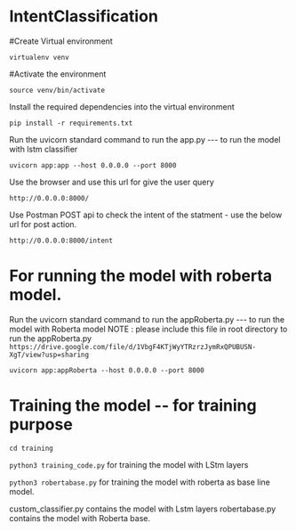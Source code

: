 # IntentClassification

#Create Virtual environment

```virtualenv venv```

#Activate the environment

```source venv/bin/activate```

Install the required dependencies into the virtual environment

```pip install -r requirements.txt```

Run the uvicorn standard command to run the app.py --- to run the model with lstm classifier

```uvicorn app:app --host 0.0.0.0 --port 8000```  

Use the browser and use this url for give the user query

```http://0.0.0.0:8000/```

Use Postman POST api to check the intent of the statment -  use the below url for post action.

```http://0.0.0.0:8000/intent```


# For running the model with roberta model.

Run the uvicorn standard command to run the appRoberta.py --- to run the model with Roberta model   NOTE : please include this file in root directory to run the appRoberta.py ```https://drive.google.com/file/d/1VbgF4KTjWyYTRzrzJymRxQPUBUSN-XgT/view?usp=sharing``` 

```uvicorn app:appRoberta --host 0.0.0.0 --port 8000```  



# Training the model -- for training purpose

```cd training```

```python3 training_code.py``` for training the model with LStm layers

```python3 robertabase.py``` for training the model with roberta as base line model.

custom_classifier.py contains the model with Lstm layers
robertabase.py contains the model with Roberta base.
